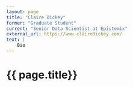 ```yaml
---
layout: page
title: "Claire Dickey"
former: "Graduate Student"
current: "Senior Data Scientist at Epistemix"
external_url: https://www.clairedickey.com/
text: |
    Bio
---
```



<h1> {{ page.title}} </h1>